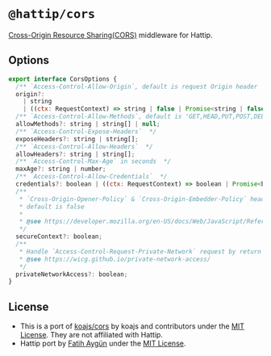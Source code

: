 # `@hattip/cors`

[Cross-Origin Resource Sharing(CORS)](https://developer.mozilla.org/en/docs/Web/HTTP/Access_control_CORS) middleware for Hattip.

## Options

```js
export interface CorsOptions {
  /** `Access-Control-Allow-Origin`, default is request Origin header  */
  origin?:
    | string
    | ((ctx: RequestContext) => string | false | Promise<string | false>);
  /** `Access-Control-Allow-Methods`, default is 'GET,HEAD,PUT,POST,DELETE,PATCH'  */
  allowMethods?: string | string[] | null;
  /** `Access-Control-Expose-Headers`  */
  exposeHeaders?: string | string[];
  /** `Access-Control-Allow-Headers`  */
  allowHeaders?: string | string[];
  /** `Access-Control-Max-Age` in seconds  */
  maxAge?: string | number;
  /** `Access-Control-Allow-Credentials`  */
  credentials?: boolean | ((ctx: RequestContext) => boolean | Promise<boolean>);
  /**
   * `Cross-Origin-Opener-Policy` & `Cross-Origin-Embedder-Policy` headers.',
   * default is false
   *
   * @see https://developer.mozilla.org/en-US/docs/Web/JavaScript/Reference/Global_Objects/SharedArrayBuffer/Planned_changes
   */
  secureContext?: boolean;
  /**
   * Handle `Access-Control-Request-Private-Network` request by return `Access-Control-Allow-Private-Network`, default to false
   * @see https://wicg.github.io/private-network-access/
   */
  privateNetworkAccess?: boolean;
}
```

## License

- This is a port of [koajs/cors](https://github.com/koajs/cors) by koajs and contributors under the [MIT License](./koajs-cors-license.txt). They are not affiliated with Hattip.
- Hattip port by [Fatih Aygün](https://github.com/cyco130) under the [MIT License](./LICENSE).
